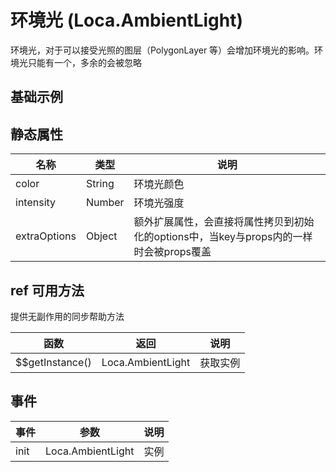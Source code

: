 # 环境光 (Loca.AmbientLight)
环境光，对于可以接受光照的图层（PolygonLayer 等）会增加环境光的影响。环境光只能有一个，多余的会被忽略

## 基础示例

<vuep template="#example"></vuep>

<script v-pre type="text/x-template" id="example">

  <template>
    <div class="amap-page-container">
      <el-amap
      class="amap-demo"
      view-mode="3D"
      :pitch="pitch"
      :show-label="false"
      :center="center"
      :zoom="zoom"
      @init="initMap"
    >
      <el-amap-loca>
        <el-amap-loca-ambient-light color="#fff" ></el-amap-loca-ambient-light>
        <el-amap-loca-polygon
          :visible="visible"
          :source-url="sourceUrl"
          :layer-style="layerStyle"
          :visible-duration="500"
        ></el-amap-loca-polygon>
      </el-amap-loca>
    </el-amap>
      <div class="toolbar">
        <button type="button" name="button" @click="toggleVisible">{{visible ? '隐藏标记' : '显示标记'}}</button>
      </div>
    </div>
  </template>

  <style>
    .amap-demo {
      height: 300px;
    }
  </style>

  <script>
    module.exports = {
      name: 'amap-page',
      data() {
        const colors = ['#FFF8B4', '#D3F299', '#9FE084', '#5ACA70', '#00AF53', '#00873A', '#006B31', '#004835', '#003829'].reverse();
        const height = [1000, 2000, 4000, 6000, 8000, 10000, 12000, 14000, 16000];
        return {
          center: [120.109233,30.246411],
          zoom: 11,
          pitch: 55,
          visible: true,
          sourceUrl: 'https://a.amap.com/Loca/static/loca-v2/demos/mock_data/hz_gn.json',
          layerStyle: {
            topColor (index, feature) {
              const v = feature.properties.health * 100;
              return v < 40 ? colors[8] :
                  v < 50 ? colors[7] :
                      v < 55 ? colors[6] :
                          v < 60 ? colors[5] :
                              v < 65 ? colors[4] :
                                  v < 70 ? colors[3] :
                                      v < 75 ? colors[2] :
                                          v < 80 ? colors[1] :
                                              v < 100 ? colors[0] : 'green';
            },
            sideTopColor (index, feature) {
              // var v = feature.properties.value;
              const v = feature.properties.health * 100;
              return v < 40 ? colors[8] :
                  v < 50 ? colors[7] :
                      v < 55 ? colors[6] :
                          v < 60 ? colors[5] :
                              v < 65 ? colors[4] :
                                  v < 70 ? colors[3] :
                                      v < 75 ? colors[2] :
                                          v < 80 ? colors[1] :
                                              v < 100 ? colors[0] : 'green';
            },
            sideBottomColor (index, feature) {
              // var v = feature.properties.value;
              const v = feature.properties.health * 100;
              return v < 40 ? colors[8] :
                  v < 50 ? colors[7] :
                      v < 55 ? colors[6] :
                          v < 60 ? colors[5] :
                              v < 65 ? colors[4] :
                                  v < 70 ? colors[3] :
                                      v < 75 ? colors[2] :
                                          v < 80 ? colors[1] :
                                              v < 100 ? colors[0] : 'green';
            },
            height (index, feature) {
              const v = feature.properties.health * 100;
              return v < 40 ? height[8] :
                  v < 50 ? height[7] :
                      v < 55 ? height[6] :
                          v < 60 ? height[5] :
                              v < 65 ? height[4] :
                                  v < 70 ? height[3] :
                                      v < 75 ? height[2] :
                                          v < 80 ? height[1] :
                                              v < 100 ? height[0] : 0;
            },
            altitude: 0,
          }
        }
      },
      methods: {
        toggleVisible() {
          this.visible = !this.visible;
        },
        initMap(e){
          console.log('init map: ', e);
        }
      }
    };
  </script>

</script>


## 静态属性

名称 | 类型 | 说明
---|---|---|
color | String | 环境光颜色
intensity | Number | 环境光强度
extraOptions | Object | 额外扩展属性，会直接将属性拷贝到初始化的options中，当key与props内的一样时会被props覆盖

## ref 可用方法
提供无副作用的同步帮助方法

函数 | 返回 | 说明
---|---|---|
$$getInstance() | Loca.AmbientLight | 获取实例

## 事件

事件 | 参数 | 说明
---|---|---|
init | Loca.AmbientLight | 实例
